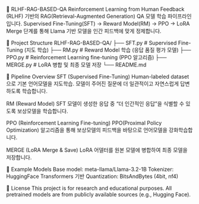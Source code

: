 🧠 RLHF-RAG-BASED-QA
Reinforcement Learning from Human Feedback (RLHF) 기반의 RAG(Retrieval-Augmented Generation) QA 모델 학습 파이프라인입니다.
Supervised Fine-Tuning(SFT) → Reward Model(RM) → PPO → LoRA Merge 단계를 통해 Llama 기반 모델을 인간 피드백에 맞게 정제합니다.

📂 Project Structure
RLHF-RAG-BASED-QA/
├── SFT.py # Supervised Fine-Tuning (지도 학습)
├── RM.py # Reward Model 학습 (응답 품질 평가 모델)
├── PPO.py # Reinforcement Learning fine-tuning (PPO 알고리즘)
├── MERGE.py # LoRA 병합 및 최종 모델 저장
└── README.md

🚀 Pipeline Overview
SFT (Supervised Fine-Tuning)
Human-labeled dataset으로 기본 언어모델을 지도학습.
모델이 주어진 질문에 더 일관적이고 자연스럽게 답변하도록 학습합니다.

RM (Reward Model)
SFT 모델이 생성한 응답 중 “더 인간적인 응답”을 식별할 수 있도록 보상모델을 학습합니다.

PPO (Reinforcement Learning Fine-tuning)
PPO(Proximal Policy Optimization) 알고리즘을 통해
보상모델의 피드백을 바탕으로 언어모델을 강화학습합니다.

MERGE (LoRA Merge & Save)
LoRA 어델터를 원본 모델에 병합하여 최종 모델을 저장합니다.

🧩 Example Models
Base model: meta-llama/Llama-3.2-1B
Tokenizer: HuggingFace Transformers 기반
Quantization: BitsAndBytes (4bit, nf4)

📜 License
This project is for research and educational purposes.
All pretrained models are from publicly available sources (e.g., Hugging Face).

